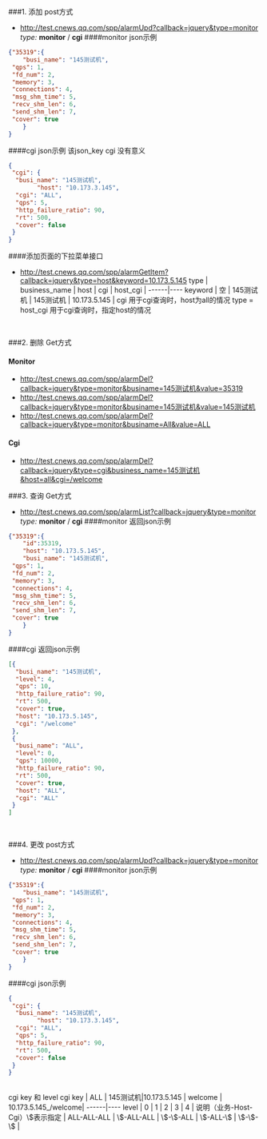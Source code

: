 ###1. 添加 post方式
+ http://test.cnews.qq.com/spp/alarmUpd?callback=jquery&type=monitor
 *type:* **monitor** / **cgi**
####monitor json示例
```json
{"35319":{
    "busi_name": "145测试机",
 "qps": 1,
 "fd_num": 2,
 "memory": 3,
 "connections": 4,
 "msg_shm_time": 5,
 "recv_shm_len": 6,
 "send_shm_len": 7,
 "cover": true
    }
}
```
####cgi json示例 该json_key cgi 没有意义
```json
{
 "cgi": {  
  "busi_name": "145测试机",
        "host": "10.173.3.145",
  "cgi": "ALL",
  "qps": 5,
  "http_failure_ratio": 90,
  "rt": 500,
  "cover": false
 }
}
```
####添加页面的下拉菜单接口
+ http://test.cnews.qq.com/spp/alarmGetItem?callback=jquery&type=host&keyword=10.173.5.145
 type |  business_name | host | cgi | host_cgi |
 ------|---- 
 keyword  |  空  |  145测试机  |  145测试机  |  10.173.5.145  | 
 cgi 用于cgi查询时，host为all的情况
 type = host_cgi 用于cgi查询时，指定host的情况 
<br/>

###2. 删除 Get方式
#### Monitor
+ http://test.cnews.qq.com/spp/alarmDel?callback=jquery&type=monitor&businame=145测试机&value=35319
+ http://test.cnews.qq.com/spp/alarmDel?callback=jquery&type=monitor&businame=145测试机&value=145测试机
+ http://test.cnews.qq.com/spp/alarmDel?callback=jquery&type=monitor&businame=All&value=ALL

#### Cgi
+ http://test.cnews.qq.com/spp/alarmDel?callback=jquery&type=cgi&business_name=145测试机&host=all&cgi=/welcome


###3. 查询 Get方式
+ http://test.cnews.qq.com/spp/alarmList?callback=jquery&type=monitor
*type:* **monitor** / **cgi**
####monitor 返回json示例
```json
{"35319":{
    "id":35319,
    "host": "10.173.5.145",
    "busi_name": "145测试机",
 "qps": 1,
 "fd_num": 2,
 "memory": 3,
 "connections": 4,
 "msg_shm_time": 5,
 "recv_shm_len": 6,
 "send_shm_len": 7,
 "cover": true
    }
}
```
####cgi 返回json示例
```json
[{
  "busi_name": "145测试机",
  "level": 4,
  "qps": 10,
  "http_failure_ratio": 90,
  "rt": 500,
  "cover": true,
  "host": "10.173.5.145",
  "cgi": "/welcome"
 },
 {
  "busi_name": "ALL",
  "level": 0,
  "qps": 10000,
  "http_failure_ratio": 90,
  "rt": 500,
  "cover": true,
  "host": "ALL",
  "cgi": "ALL"
 }
]
```
<br/>

###4. 更改 post方式
 + http://test.cnews.qq.com/spp/alarmUpd?callback=jquery&type=monitor
 *type:* **monitor** / **cgi**
####monitor json示例
```json
{"35319":{
    "busi_name": "145测试机",
 "qps": 1,
 "fd_num": 2,
 "memory": 3,
 "connections": 4,
 "msg_shm_time": 5,
 "recv_shm_len": 6,
 "send_shm_len": 7,
 "cover": true
    }
}
```
####cgi json示例
```json
{
 "cgi": {  
  "busi_name": "145测试机",
        "host": "10.173.3.145",
  "cgi": "ALL",
  "qps": 5,
  "http_failure_ratio": 90,
  "rt": 500,
  "cover": false
 }
}
```
<br/>
cgi key 和 level
cgi key |  ALL  | 145测试机|10.173.5.145 | welcome | 10.173.5.145_/welcome|
------|----
level |  0  |  1  |  2  |  3  |  4  | 
说明（业务-Host-<br>Cgi）\$表示指定 | ALL-ALL-ALL | \$-ALL-ALL | \$-\$-ALL | \$-ALL-\$ | \$-\$-\$ |
<br/>
